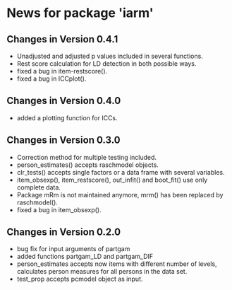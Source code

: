 # News for package 'iarm'

## Changes in Version 0.4.1

* Unadjusted and adjusted p values included in several functions.
* Rest score calculation for LD detection in both possible ways. 
* fixed a bug in item-restscore().
* fixed a bug in ICCplot().

## Changes in Version 0.4.0

* added a plotting function for ICCs.

## Changes in Version 0.3.0

* Correction method for multiple testing included.
* person_estimates() accepts raschmodel objects.
* clr_tests() accepts single factors or a data frame with several variables.
* item_obsexp(), item_restscore(), out_infit() and boot_fit() use only complete data.  
* Package mRm is not maintained anymore, mrm() has been replaced by raschmodel().
* fixed a bug in item_obsexp().


## Changes in Version 0.2.0

* bug fix for input arguments of partgam
* added functions partgam_LD and partgam_DIF
* person_estimates accepts now items with different number of levels, calculates person measures for all persons in the data set.
* test_prop accepts pcmodel object as input.
